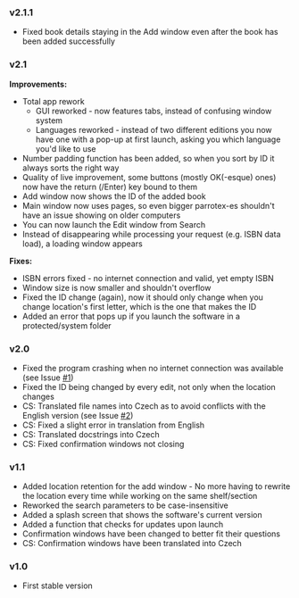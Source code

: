 ### v2.1.1
- Fixed book details staying in the Add window even after the book has been added successfully

### v2.1

**Improvements:**

- Total app rework
  - GUI reworked - now features tabs, instead of confusing window system
  - Languages reworked - instead of two different editions you now have one with a pop-up at first launch, asking you which language you'd like to use
- Number padding function has been added, so when you sort by ID it always sorts the right way
- Quality of live improvement, some buttons (mostly OK(-esque) ones) now have the return (/Enter) key bound to them
- Add window now shows the ID of the added book
- Main window now uses pages, so even bigger parrotex-es shouldn't have an issue showing on older computers
- You can now launch the Edit window from Search
- Instead of disappearing while processing your request (e.g. ISBN data load), a loading window appears

**Fixes:**

- ISBN errors fixed - no internet connection and valid, yet empty ISBN
- Window size is now smaller and shouldn't overflow
- Fixed the ID change (again), now it should only change when you change location's first letter, which is the one that makes the ID
- Added an error that pops up if you launch the software in a protected/system folder

### v2.0

- Fixed the program crashing when no internet connection was available (see Issue [#1](https://github.com/FTEdianiaK/library-parrotex/issues/1))
- Fixed the ID being changed by every edit, not only when the location changes
- CS: Translated file names into Czech as to avoid conflicts with the English version (see Issue [#2](https://github.com/FTEdianiaK/library-parrotex/issues/2))
- CS: Fixed a slight error in translation from English
- CS: Translated docstrings into Czech
- CS: Fixed confirmation windows not closing

### v1.1

- Added location retention for the add window - No more having to rewrite the location every time while working on the same shelf/section
- Reworked the search parameters to be case-insensitive
- Added a splash screen that shows the software's current version
- Added a function that checks for updates upon launch
- Confirmation windows have been changed to better fit their questions
- CS: Confirmation windows have been translated into Czech

### v1.0

- First stable version